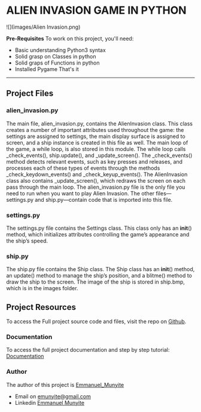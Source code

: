 # ALIEN INVASION GAME IN PYTHON

![](images/Alien Invasion.png)

**Pre-Requisites**
To work on this project, you'll need:
- Basic understanding Python3 syntax
- Solid grasp on Classes in python
- Solid graps of Functions in python
- Installed Pygame
That's it
---
##  Project Files

### alien_invasion.py
The main file, alien_invasion.py, contains the AlienInvasion class. This class
creates a number of important attributes used throughout the game: the
settings are assigned to settings, the main display surface is assigned to
screen, and a ship instance is created in this file as well. The main loop of
the game, a while loop, is also stored in this module. The while loop calls
_check_events(), ship.update(), and _update_screen().
The _check_events() method detects relevant events, such as key­
presses and releases, and processes each of these types of events through
the methods _check_keydown_events() and _check_keyup_events(). The AlienInvasion class also
contains _update_screen(), which redraws the screen on each pass through
the main loop.
The alien_invasion.py file is the only file you need to run when you want
to play Alien Invasion. The other files—settings.py and ship.py—contain code
that is imported into this file.

### settings.py
The settings.py file contains the Settings class. This class only has an __init__()
method, which initializes attributes controlling the game’s appearance and
the ship’s speed.

### ship.py
The ship.py file contains the Ship class. The Ship class has an __init__()
method, an update() method to manage the ship’s position, and a blitme()
method to draw the ship to the screen. The image of the ship is stored in
ship.bmp, which is in the images folder.


##  Project Resources
To access the Full project source code and files, visit the repo on [Github](https://github.com/munyite001/Alien-Invasion-Game-Python).

### Documentation
To access the full project documentation and step by step tutorial: [Documentation](DOCUMENTATION.md)

### Author
The author of this project is [Emmanuel_Munyite](https://github.com/munyite001)
- Email on <emunyite@gmail.com>
- Linkedin [Emmanuel Munyite](https://www.linkedin.com/in/emmanuel-munyite-68545023a/?lipi=urn%3Ali%3Apage%3Ad_flagship3_feed%3B08aMskKBRQu1mVw9TyWKkw%3D%3D)


